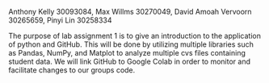Anthony Kelly 30093084,
Max Willms 30270049,
David Amoah Vervoorn 30265659,
Pinyi Lin 30258334

The purpose of lab assignment 1 is to give an introduction to the application of python and GitHub. This will be done by utilizing multiple libraries such as Pandas, NumPy, and Matplot to analyze multiple cvs files containing student data. We will link GitHub to Google Colab in order to monitor and facilitate changes to our groups code.
